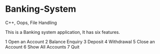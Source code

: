 # Banking-System
C++, Oops, File Handling

This is a Banking system application, It has six features.

  1 Open an Account
  2 Balance Enquiry
  3 Deposit
  4 Withdrawal
  5 Close an Account
  6 Show All Accounts
  7 Quit
